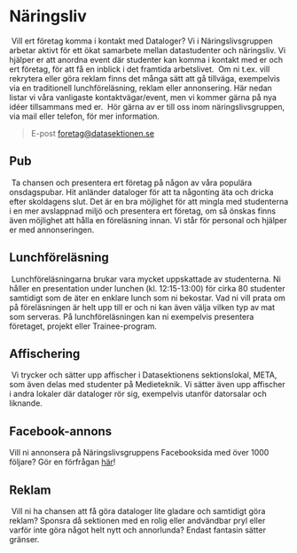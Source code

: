 # Näringsliv
​
Vill ert företag komma i kontakt med Dataloger? Vi i Näringslivsgruppen
arbetar aktivt för ett ökat samarbete mellan datastudenter och näringsliv. Vi
hjälper er att anordna event där studenter kan komma i kontakt med er och ert
företag, för att få en inblick i det framtida arbetslivet.
​
Om ni t.ex. vill rekrytera eller göra reklam finns det många sätt att gå
tillväga, exempelvis via en traditionell lunchföreläsning, reklam eller
annonsering. Här nedan listar vi våra vanligaste
kontaktvägar/event, men vi kommer gärna på nya idéer tillsammans med er.
​
Hör gärna av er till oss inom näringslivsgruppen, via mail eller
telefon, för mer information.
​
> E-post foretag@datasektionen.se
​
## Pub
​
Ta chansen och presentera ert företag på någon av våra populära
onsdagspubar. Hit anländer dataloger för att ta någonting äta och dricka
efter skoldagens slut. Det är en bra möjlighet för att mingla med
studenterna i en mer avslappnad miljö och presentera ert företag, om så
önskas finns även möjlighet att hålla en föreläsning innan. Vi står för
personal och hjälper er med annonseringen.
​
## Lunchföreläsning
​
Lunchföreläsningarna brukar vara mycket uppskattade av studenterna. Ni
håller en presentation under lunchen (kl. 12:15-13:00) för cirka 80
studenter samtidigt som de äter en enklare lunch som ni bekostar. Vad ni
vill prata om på föreläsningen är helt upp till er och ni kan även välja
vilken typ av mat som serveras. På lunchföreläsningen kan ni exempelvis
presentera företaget, projekt eller Trainee-program.
​
## Affischering
​
Vi trycker och sätter upp affischer i Datasektionens sektionslokal,
META, som även delas med studenter på Medieteknik. Vi sätter även upp
affischer i andra lokaler där dataloger rör sig, exempelvis utanför datorsalar och liknande.
​
## Facebook-annons
Vill ni annonsera på Näringslivsgruppens Facebooksida med över 1000 följare?
Gör en förfrågan [här](https://docs.google.com/forms/d/e/1FAIpQLSckG6WdOWUJzq-wQZYSc600Ted_N6PY6QM5l65DILzeyPFZoA/viewform?usp=sf_link)!
​
​
## Reklam
​
Vill ni ha chansen att få göra dataloger lite gladare och samtidigt göra
reklam? Sponsra då sektionen med en rolig eller andvändbar pryl eller
varför inte göra något helt nytt och annorlunda? Endast fantasin sätter
gränser.
